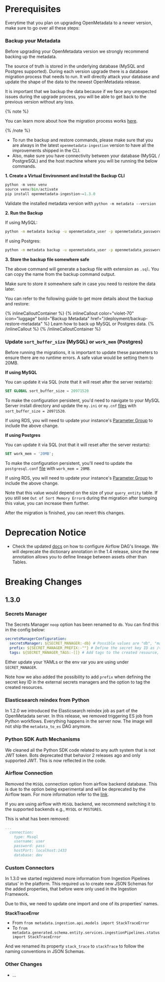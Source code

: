 # Prerequisites

Everytime that you plan on upgrading OpenMetadata to a newer version, make sure to go over all these steps:

### Backup your Metadata

Before upgrading your OpenMetadata version we strongly recommend backing up the metadata.

The source of truth is stored in the underlying database (MySQL and Postgres supported). During each version upgrade there
is a database migration process that needs to run. It will directly attack your database and update the shape of the
data to the newest OpenMetadata release.

It is important that we backup the data because if we face any unexpected issues during the upgrade process, 
you will be able to get back to the previous version without any loss.

{% note %}

You can learn more about how the migration process works [here](/deployment/upgrade/how-does-it-work).

{% /note %}

- To run the backup and restore commands, please make sure that you are always in the latest `openmetadata-ingestion` version to have all the improvements shipped in the CLI.
- Also, make sure you have connectivity between your database (MySQL / PostgreSQL) and the host machine where you will be running the below commands.

**1. Create a Virtual Environment and Install the Backup CLI**

```python
python -m venv venv
source venv/bin/activate
pip install openmetadata-ingestion~=1.3.0
```

Validate the installed metadata version with `python -m metadata --version`

**2. Run the Backup**

If using MySQL:

```bash
python -m metadata backup -u openmetadata_user -p openmetadata_password -H mysql -d openmetadata_db --port 3306
```

If using Postgres:

```bash
python -m metadata backup -u openmetadata_user -p openmetadata_password -H postgresql -d openmetadata_db --port 5432 -s public
```

**3. Store the backup file somewhere safe**

The above command will generate a backup file with extension as `.sql`. You can copy the name from the backup command output.

Make sure to store it somewhere safe in case you need to restore the data later.

You can refer to the following guide to get more details about the backup and restore:

{% inlineCalloutContainer %}
  {% inlineCallout
    color="violet-70"
    icon="luggage"
    bold="Backup Metadata"
    href="/deployment/backup-restore-metadata" %}
      Learn how to back up MySQL or Postgres data.
  {% /inlineCallout %}
{% /inlineCalloutContainer %}

### Update `sort_buffer_size` (MySQL) or `work_mem` (Postgres)

Before running the migrations, it is important to update these parameters to ensure there are no runtime errors.
A safe value would be setting them to 20MB.

**If using MySQL**

You can update it via SQL (note that it will reset after the server restarts):

```sql
SET GLOBAL sort_buffer_size = 20971520
```

To make the configuration persistent, you'd need to navigate to your MySQL Server install directory and update the
`my.ini` or `my.cnf` [files](https://dev.mysql.com/doc/refman/8.0/en/option-files.html) with `sort_buffer_size = 20971520`.

If using RDS, you will need to update your instance's [Parameter Group](https://docs.aws.amazon.com/AmazonRDS/latest/UserGuide/USER_WorkingWithParamGroups.html)
to include the above change.

**If using Postgres**

You can update it via SQL (not that it will reset after the server restarts):

```sql
SET work_mem = '20MB';
```

To make the configuration persistent, you'll need to update the `postgresql.conf` [file](https://www.postgresql.org/docs/9.3/config-setting.html)
with `work_mem = 20MB`.

If using RDS, you will need to update your instance's [Parameter Group](https://docs.aws.amazon.com/AmazonRDS/latest/UserGuide/USER_WorkingWithParamGroups.html)
to include the above change.

Note that this value would depend on the size of your `query_entity` table. If you still see `Out of Sort Memory Error`s
during the migration after bumping this value, you can increase them further.

After the migration is finished, you can revert this changes.

# Deprecation Notice

- Check the updated [docs](/connectors/pipeline/airflow/configuring-lineage#configuring-dag-lineage) on how to configure Airflow DAG's lineage.
  We will deprecate the dictionary annotation in the 1.4 release, since the new annotation allows you to define lineage between
  assets other than Tables.

# Breaking Changes

## 1.3.0

### Secrets Manager

The Secrets Manager `noop` option has been renamed to `db`. You can find this in the config below:

```yaml
secretsManagerConfiguration:
  secretsManager: ${SECRET_MANAGER:-db} # Possible values are "db", "managed-aws", "managed-aws-ssm"
  prefix: ${SECRET_MANAGER_PREFIX:-""} # Define the secret key ID as /<prefix>/<clusterName>/<key>
  tags: ${SECRET_MANAGER_TAGS:-[]} # Add tags to the created resource, e.g., in AWS. Format is `[key1:value1,key2:value2,...]`
```

Either update your YAMLs or the env var you are using under `SECRET_MANAGER`.

Note how we also added the possibility to add `prefix` when defining the secret key ID in the external secrets managers and
the option to tag the created resources.

### Elasticsearch reindex from Python

In 1.2.0 we introduced the Elasticsearch reindex job as part of the OpenMetadata server. In this release, we 
removed triggering ES job from Python workflows. Everything happens in the server now. The image will not ship the `metadata_to_es` DAG anymore.

### Python SDK Auth Mechanisms

We cleaned all the Python SDK code related to any auth system that is not JWT token. Bots deprecated that behavior 2 releases ago
and only supported JWT. This is now reflected in the code.

### Airflow Connection

Removed the `MSSQL` connection option from airflow backend database. This is due to the option being experimental and
will be deprecated by the Airflow team. For more information refer to the [link](https://airflow.apache.org/docs/apache-airflow/stable/howto/set-up-database.html#choosing-database-backend).

If you are using airflow with `MSSQL` backend, we recommend switching it to the supported backends e.g., `MYSQL` or `POSTGRES`.

This is what has been removed:

```yaml
...
  connection:
    type: Mssql
    username: user
    password: pass
    hostPort: localhost:1433
    database: dev
```

### Custom Connectors

In 1.3.0 we started registered more information from Ingestion Pipelines status' in the platform. This required
us to create new JSON Schemas for the added properties, that before were only used in the Ingestion Framework.

Due to this, we need to update one import and one of its properties' names.

**StackTraceError**
- From `from metadata.ingestion.api.models import StackTraceError` 
- To `from metadata.generated.schema.entity.services.ingestionPipelines.status import StackTraceError`

And we renamed its property `stack_trace` to `stackTrace` to follow the naming conventions in JSON Schemas.

### Other Changes

- ...
